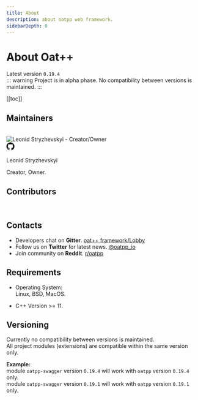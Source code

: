 ```yaml
---
title: About
description: about oatpp web framework. 
sidebarDepth: 0
---
```


# About Oat++ <seo/>

Latest version `0.19.4`  
::: warning
Project is in alpha phase. 
No compatibility between versions is maintained. 
:::

[[toc]]

## Maintainers

<br>
<img src="https://github.com/lganzzzo.png" alt="Leonid Stryzhevskyi - Creator/Owner" width="120px"> 
<br>
<a href="https://github.com/lganzzzo" class="contact_icon">
    <img src="https://raw.githubusercontent.com/lganzzzo/oatpp-website-res/master/GitHub-Mark-64px.png" width="21px">
</a>

<p class="maintainer_name">Leonid Stryzhevskyi</p>
Creator, Owner. 

## Contributors
<br>
<contributors/>

## Contacts

- Developers chat on **Gitter**. [oat++ framework/Lobby](https://gitter.im/oatpp-framework/Lobby)
- Follow us on **Twitter** for latest news. [@oatpp_io](https://twitter.com/oatpp_io)
- Join community on **Reddit**. [r/oatpp](https://www.reddit.com/r/oatpp/)

## Requirements

- Operating System:  
Linux, BSD, MacOS. 

- C++ Version >= 11.

## Versioning

Currently no compatibility between versions is maintained.  
All project modules (extensions) are compatible within the same version only.  

**Example:**  
module `oatpp-swagger` version `0.19.4` will work with `oatpp` version `0.19.4` only.  
module `oatpp-swagger` version `0.19.1` will work with `oatpp` version `0.19.1` only.
